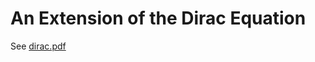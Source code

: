 # An Extension of the Dirac Equation
See [dirac.pdf](https://github.com/lukeburns/dirac/blob/master/dirac.pdf)
